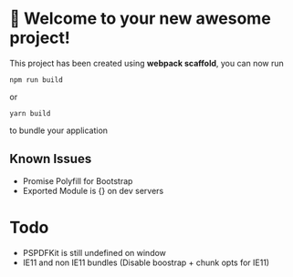 # 🚀 Welcome to your new awesome project!

This project has been created using **webpack scaffold**, you can now run

```
npm run build
```

or

```
yarn build
```

to bundle your application

## Known Issues

- Promise Polyfill for Bootstrap
- Exported Module is {} on dev servers

# Todo
- PSPDFKit is still undefined on window 
- IE11 and non IE11 bundles (Disable boostrap + chunk opts for IE11)